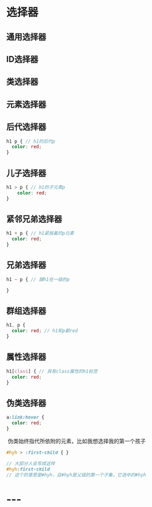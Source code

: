 # 选择器

## 通用选择器



## ID选择器



## 类选择器



## 元素选择器



## 后代选择器

```scss
h1 p { // h1的后代p
  color: red;
}
```



## 儿子选择器

```scss
h1 > p { // h1的子元素p
	color: red;
}
```



## 紧邻兄弟选择器

```scss
h1 + p { // h1紧挨着的p元素
  color: red;
}
```



## 兄弟选择器

```scss
h1 ~ p { // 跟h1在一级的p

}
```



## 群组选择器

```scss
h1, p {
  color: red; // h1和p都red
}
```



## 属性选择器

```scss
h1[class] { // 具有class属性的h1标签
  color: red;
}
```



## 伪类选择器

```scss
a:link:hover {
  color: red;
}
```

​	伪类始终指代所依附的元素，比如我想选择我的第一个孩子

```scss
#hyh > :first-child { }

// 大部分人会写成这样
#hyh:first-child
// 这个的意思是#hyh，且#hyh是父级的第一个子集，它选中的#hyh
```







# ---